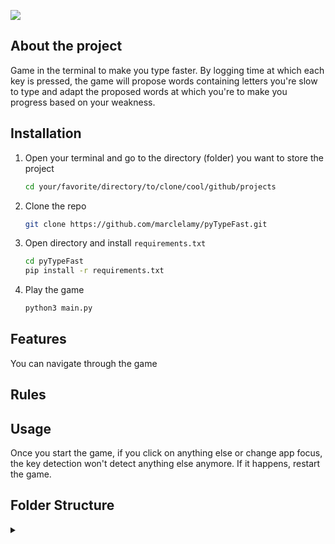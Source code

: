 ![](https://github.com/marclelamy/pyTypeFast/blob/main/game_demo.gif)



## About the project
Game in the terminal to make you type faster. By logging time at which each key is pressed, the game will propose words containing letters you're slow to type and adapt the proposed words at which you're to make you progress based on your weakness.





## Installation

1. Open your terminal and go to the directory (folder) you want to store the project
   ```sh
   cd your/favorite/directory/to/clone/cool/github/projects
   ```
2. Clone the repo
   ```sh
   git clone https://github.com/marclelamy/pyTypeFast.git
   ```
3. Open directory and install `requirements.txt`
   ```sh
   cd pyTypeFast
   pip install -r requirements.txt
   ```
4. Play the game
   ```sh
   python3 main.py
   ```



## Features 
You can navigate through the game 



## Rules 




## Usage
Once you start the game, if you click on anything else or change app focus, the key detection won't detect anything else anymore. If it happens, restart the game.


## Folder Structure
<details>
<summary></summary>

.
├── data                
│   ├── queries             # Queries to pull and analyze data from the database
│   └── text                # Text files used to propose words during the games

├── src                     # Source files
│   ├── detect_keys.py              
│   ├── display.py              
│   ├── log_data.py             
│   ├── score.py            # 

</details> 


